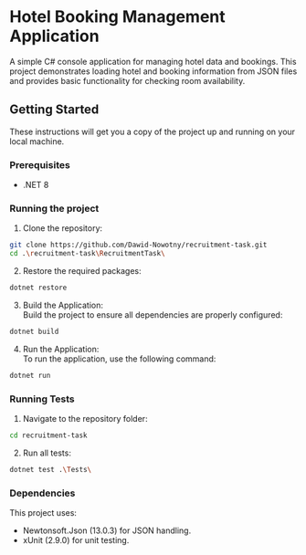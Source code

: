 # Hotel Booking Management Application

A simple C# console application for managing hotel data and bookings. This project demonstrates loading hotel and booking information from JSON files and provides basic functionality for checking room availability.

## Getting Started

These instructions will get you a copy of the project up and running on your local machine.

### Prerequisites
- .NET 8

### Running the project
1. Clone the repository:
```bash
git clone https://github.com/Dawid-Nowotny/recruitment-task.git
cd .\recruitment-task\RecruitmentTask\
```

2. Restore the required packages:
  ```bash
  dotnet restore
  ```

3. Build the Application:<br>
  Build the project to ensure all dependencies are properly configured:
  ```bash
  dotnet build
  ```

4. Run the Application:<br>
To run the application, use the following command:
  ```bash
  dotnet run
  ```

### Running Tests
1. Navigate to the repository folder:
  ```bash
  cd recruitment-task
  ```

2. Run all tests:
  ```bash
  dotnet test .\Tests\
  ```

### Dependencies
This project uses:
- Newtonsoft.Json (13.0.3) for JSON handling.
- xUnit (2.9.0) for unit testing.
